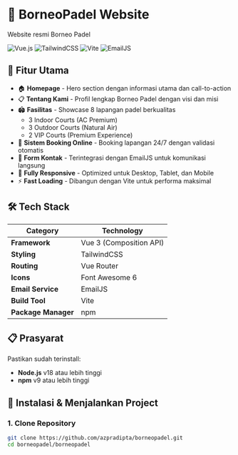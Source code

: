# 🏸 BorneoPadel Website

Website resmi Borneo Padel 

![Vue.js](https://img.shields.io/badge/Vue.js-3.x-4FC08D?logo=vue.js&logoColor=white)
![TailwindCSS](https://img.shields.io/badge/TailwindCSS-3.x-38B2AC?logo=tailwind-css&logoColor=white)
![Vite](https://img.shields.io/badge/Vite-5.x-646CFF?logo=vite&logoColor=white)
![EmailJS](https://img.shields.io/badge/EmailJS-Integrated-FF6B6B)

## 🎯 Fitur Utama

- 🏠 **Homepage** - Hero section dengan informasi utama dan call-to-action
- 📋 **Tentang Kami** - Profil lengkap Borneo Padel dengan visi dan misi
- 🏟️ **Fasilitas** - Showcase 8 lapangan padel berkualitas
  - 3 Indoor Courts (AC Premium)
  - 3 Outdoor Courts (Natural Air)
  - 2 VIP Courts (Premium Experience)
- 📅 **Sistem Booking Online** - Booking lapangan 24/7 dengan validasi otomatis
- 📧 **Form Kontak** - Terintegrasi dengan EmailJS untuk komunikasi langsung
- 📱 **Fully Responsive** - Optimized untuk Desktop, Tablet, dan Mobile
- ⚡ **Fast Loading** - Dibangun dengan Vite untuk performa maksimal

## 🛠️ Tech Stack

| Category | Technology |
|----------|-----------|
| **Framework** | Vue 3 (Composition API) |
| **Styling** | TailwindCSS |
| **Routing** | Vue Router |
| **Icons** | Font Awesome 6 |
| **Email Service** | EmailJS |
| **Build Tool** | Vite |
| **Package Manager** | npm |

## 📋 Prasyarat

Pastikan sudah terinstall:

- **Node.js** v18 atau lebih tinggi
- **npm** v9 atau lebih tinggi

## 🚀 Instalasi & Menjalankan Project

### 1. Clone Repository

```bash
git clone https://github.com/azpradipta/borneopadel.git
cd borneopadel/borneopadel

